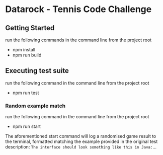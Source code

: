 # Datarock - Tennis Code Challenge

## Getting Started

run the following commands in the command line from the project root
- npm install
- npm run build

## Executing test suite

run the following command in the command line from the project root
- npm run test

### Random example match

run the following command in the command line from the project root
- npm run start

The aforementioned start command will log a randomised game result to the terminal,
formatted matching the example provided in the original test description: `The interface should look something like this in Java:`...